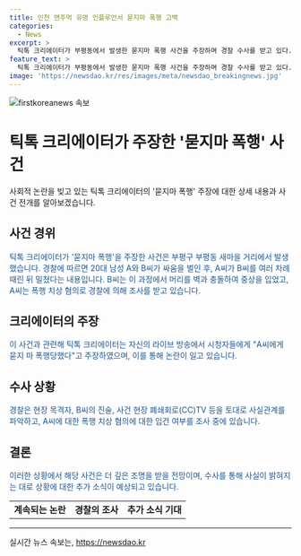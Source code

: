 ```yaml
---
title: 인천 맨주먹 유명 인플루언서 묻지마 폭행 고백
categories:
  - News
excerpt: >
  틱톡 크리에이터가 부평동에서 발생한 묻지마 폭행 사건을 주장하며 경찰 수사를 받고 있다. 전날 새벽 거리 싸움으로부터 시작된 이 사건은 A씨가 B씨를 폭행한 후 병원으로 옮겨진 것으로 전해졌다. 피해자는 틱톡 라이브 방송을 통해 폭행 주장을 밝히고, 경찰은 폭행 치상 혐의로 A씨를 불구속 입건했다. 사건의 진실은 목격자 진술과 CCTV 확인을 통해 파악될 예정이다.
feature_text: >
  틱톡 크리에이터가 부평동에서 발생한 묻지마 폭행 사건을 주장하며 경찰 수사를 받고 있다. 전날 새벽 거리 싸움으로부터 시작된 이 사건은 A씨가 B씨를 폭행한 후 병원으로 옮겨진 것으로 전해졌다. 피해자는 틱톡 라이브 방송을 통해 폭행 주장을 밝히고, 경찰은 폭행 치상 혐의로 A씨를 불구속 입건했다. 사건의 진실은 목격자 진술과 CCTV 확인을 통해 파악될 예정이다.
image: 'https://newsdao.kr/res/images/meta/newsdao_breakingnews.jpg'
---
```


<p><img src="https://newsdao.kr/res/images/meta/newsdao_breakingnews.jpg" alt="firstkoreanews 속보" /></p>

<h1>틱톡 크리에이터가 주장한 '묻지마 폭행' 사건</h1>

<p data-ke-size="size16">사회적 논란을 빚고 있는 틱톡 크리에이터의 '묻지마 폭행' 주장에 대한 상세 내용과 사건 전개를 알아보겠습니다.</p>

<h2>사건 경위</h2>

<p><span style="color: #1a5490;">틱톡 크리에이터가 '묻지마 폭행'을 주장한 사건은 부평구 부평동 새마을 거리에서 발생했습니다. 경찰에 따르면 20대 남성 A와 B씨가 싸움을 벌인 후, A씨가 B씨를 여러 차례 때린 뒤 밀쳤다는 내용입니다. B씨는 이 과정에서 머리를 벽과 충돌하여 중상을 입었고, A씨는 폭행 치상 혐의로 경찰에 의해 조사를 받고 있습니다.</span></p>

<h2>크리에이터의 주장</h2>

<p><span style="color: #1a5490;">이 사건과 관련해 틱톡 크리에이터는 자신의 라이브 방송에서 시청자들에게 "A씨에게 묻지 마 폭행당했다"고 주장하였으며, 이를 통해 논란이 일고 있습니다.</span></p>

<h2>수사 상황</h2>

<p><span style="color: #1a5490;">경찰은 현장 목격자, B씨의 진술, 사건 현장 폐쇄회로(CC)TV 등을 토대로 사실관계를 파악하고, A씨에 대한 폭행 치상 혐의에 대한 입건 여부를 조사 중에 있습니다.</span></p>

<h2>결론</h2>

<p><span style="color: #1a5490;">이러한 상황에서 해당 사건은 더 깊은 조명을 받을 전망이며, 수사를 통해 사실이 밝혀지는 대로 상황에 대한 추가 소식이 예상되고 있습니다.</span></p>

<table>
  <tbody>
    <tr>
      <td style="text-align: center; height: 17px;"><b>계속되는 논란</b></td>
      <td style="text-align: center; height: 17px;"><b>경찰의 조사</b></td>
      <td style="text-align: center; height: 17px;"><b>추가 소식 기대</b></td>
    </tr>
  </tbody>
</table>

<hr>
실시간 뉴스 속보는, <a href="https://newsdao.kr" rel="dofollow">https://newsdao.kr</a>


